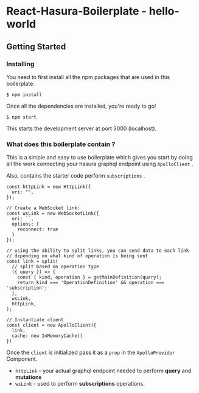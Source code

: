 # React-Hasura-Boilerplate - hello-world

## Getting Started

### Installing

You need to first install all the npm packages that are used in this boilerplate.

```
$ npm install
```

Once all the dependencies are installed, you're ready to go!

```
$ npm start
```
This starts the development server at port 3000 (localhost).


### What does this boilerplate contain ?

This is a simple and easy to use boilerplate which gives you start by doing all the work connecting your hasura graphql endpoint using `ApolloClient` .

Also, contains the starter code perform `subscriptions` .

```
const httpLink = new HttpLink({
  uri: "",
});

// Create a WebSocket link:
const wsLink = new WebSocketLink({
  uri: ``,
  options: {
    reconnect: true
  }
});

// using the ability to split links, you can send data to each link
// depending on what kind of operation is being sent
const link = split(
  // split based on operation type
  ({ query }) => {
    const { kind, operation } = getMainDefinition(query);
    return kind === 'OperationDefinition' && operation === 'subscription';
  },
  wsLink,
  httpLink,
);

// Instantiate client
const client = new ApolloClient({
  link,
  cache: new InMemoryCache()
})
```
Once the `client` is initialized pass it as a `prop` in the `ApolloProvider` Component.

- `httpLink` - your actual graphql endpoint needed to perform __query__ and __mutations__
- `wsLink` - used to perform __subscriptions__ operations.
